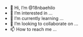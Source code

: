 - 👋 Hi, I’m @18nbaehilo
- 👀 I’m interested in ...
- 🌱 I’m currently learning ...
- 💞️ I’m looking to collaborate on ...
- 📫 How to reach me ...

<!---
18nbaehilo/18nbaehilo is a ✨ special ✨ repository because its `README.md` (this file) appears on your GitHub profile.
You can click the Preview link to take a look at your changes.
--->
